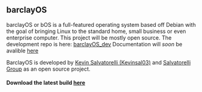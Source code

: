 ## barclayOS

barclayOS or bOS is a full-featured operating system based off Debian with the goal of bringing Linux to the standard home, small business or even enterprise computer. This project will be mostly open source. 
The development repo is here: [barclayOS_dev](https://github.com/kevinsal03/barclayOS_dev)
Documentation will _soon_ be avalible [here](https://static.kevinsal03.ga/barclayOS/docs)

BarclayOS is developed by [Kevin Salvatorelli (Kevinsal03)](https://github.com/kevinsal03) and [Salvatorelli Group](https://salvatorelli.ml) as an open source project.

#### Download the latest build [here](https://github.com/kevinsal03/barclayOS_dev/releases/)
